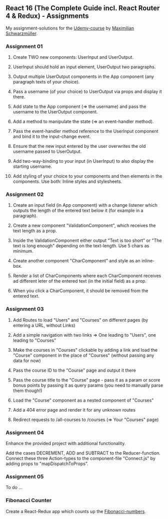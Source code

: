 ## React 16 (The Complete Guide incl. React Router 4 & Redux) - Assignments

My assignment-solutions for the [Udemy-course](https://www.udemy.com/react-the-complete-guide-incl-redux/) by [Maximilian Schwarzmüller](https://www.academind.com).

### Assignment 01

1. Create TWO new components: UserInput and UserOutput.

2. UserInput should hold an input element, UserOutput two paragraphs.

3. Output multiple UserOutput components in the App component (any paragraph texts of your choice).

4. Pass a username (of your choice) to UserOutput via props and display it there.

5. Add state to the App component (=> the username) and pass the username to the UserOutput component.

6. Add a method to manipulate the state (=> an event-handler method).

7. Pass the event-handler method reference to the UserInput component and bind it to the input-change event.

8. Ensure that the new input entered by the user overwrites the old username passed to UserOutput.

9. Add two-way-binding to your input (in UserInput) to also display the starting username.

10. Add styling of your choice to your components and then elements in the components. Use both: Inline styles and stylesheets.

### Assignment 02

1. Create an input field (in App component) with a change listener which outputs the length of the entered text below it (for example in a paragraph).

2. Create a new component "ValidationComponent", which receives the text length as a prop.

3. Inside the ValidationComponent either output "Text is too short" or "The text is long enough" depending on the text-length. Use 5 chars as minimum.

4. Create another component "CharComponent" and style as an inline-box.

5. Render a list of CharComponents where each CharComponent receives ad different leter of the entered text (in the initial field) as a prop.

6. When you click a CharComponent, it should be removed from the entered text.

### Assignment 03

1. Add Routes to load "Users" and "Courses" on different pages (by entering a URL, without Links)

2. Add a simple navigation with two links => One leading to "Users", one leading to "Courses"

3. Make the courses in "Courses" clickable by adding a link and load the "Course" component in the place of "Courses" (without passing any data for now)

4. Pass the course ID to the "Course" page and output it there

5. Pass the course title to the "Course" page - pass it as a param or score bonus points by passing it as query params (you need to manually parse them though!)

6. Load the "Course" component as a nested component of "Courses"

7. Add a 404 error page and render it for any unknown routes

8. Redirect requests to /all-courses to /courses (=> Your "Courses" page)

### Assignment 04

Enhance the provided project with additional functionality.

Add the cases DECREMENT, ADD and SUBTRACT to the Reducer-function.
Connect these three Action-types to the component-file "Connect.js" by adding props to "mapDispatchToProps".

### Assignment 05

To do ...

### Fibonacci Counter

Create a React-Redux app which counts up the [Fibonacci-numbers](https://en.wikipedia.org/wiki/Fibonacci_number).
